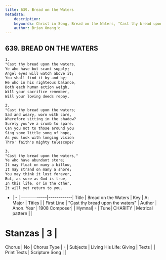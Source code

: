 ```yaml
---
title: 639. Bread on the Waters
metadata:
    description: 
    keywords: Christ in Song, Bread on the Waters, "Cast thy bread upon the waters", 
    author: Brian Onang'o
---
```



## 639. BREAD ON THE WATERS

```txt
1.
"Cast thy bread upon the waters,
Ye who have but scant supply;
Angel eyes will watch above it;
You shall find it by and by;
He who in his righteous balance,
Doth each human action weigh,
Will your sacrifice remember,
Will your loving deeds repay.

2.
"Cast thy bread upon the waters;
Sad and weary, worn with care,
Wherefore sitting in the shadow?
Surely you've a crumb to spare.
Can you not to those around you
Sing some little song of hope,
As you look with longing vision
Thro' faith's mighty telescope?

3.
"Cast thy bread upon the waters,"
Ye who have abundant store;
It may float on many a billow,
It may strand on many a shore;
You may think it lost forever,
But, as sure as God is true,
In this life, or in the other,
It will yet return to you.
```

- |   -  |
-------------|------------|
Title | Bread on the Waters |
Key | A♭ Major |
Titles |  |
First Line | "Cast thy bread upon the waters" |
Author | Anon.
Year | 1908
Composer|  |
Hymnal|  - |
Tune| CHARITY |
Metrical pattern | |
# Stanzas | 3 |
Chorus | No |
Chorus Type | - |
Subjects | Living His Life: Giving |
Texts |  |
Print Texts | 
Scripture Song |  |
  
